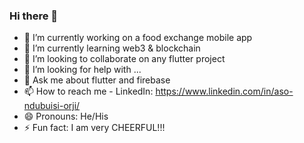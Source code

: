 ### Hi there 👋



- 🔭 I’m currently working on a food exchange mobile app
- 🌱 I’m currently learning web3 & blockchain
- 👯 I’m looking to collaborate on any flutter project
- 🤔 I’m looking for help with ...
- 💬 Ask me about flutter and firebase
- 📫 How to reach me - LinkedIn: https://www.linkedin.com/in/aso-ndubuisi-orji/
- 😄 Pronouns: He/His
- ⚡ Fun fact: I am very CHEERFUL!!!

